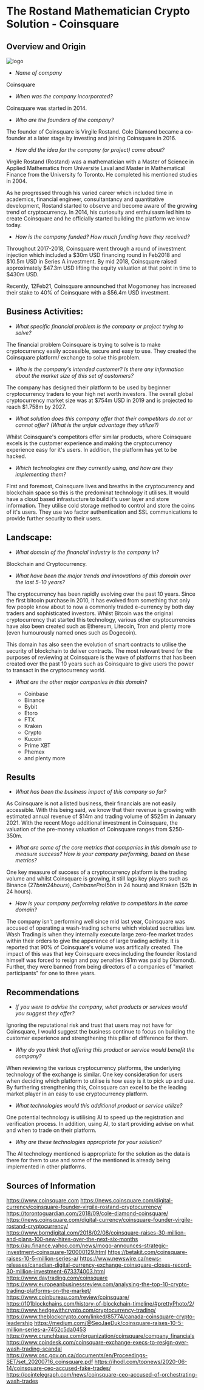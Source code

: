 # The Rostand Mathematician Crypto Solution - Coinsquare

## Overview and Origin

![logo](/Assignment_1/logo.png)

* *Name of company*

Coinsquare

* *When was the company incorporated?*

Coinsquare was started in 2014.

* *Who are the founders of the company?*

The founder of Coinsquare is Virgile Rostand. Cole Diamond became a co-founder at a later stage by investing and joining Coinsquare in 2016.

* *How did the idea for the company (or project) come about?*

Virgile Rostand (Rostand) was a mathematician with a Master of Science in Applied Mathematics from Universite Laval and Master in Mathematical Finance from the University fo Toronto. He completed his mentioned studies in 2004.

As he progressed through his varied career which included time in academics, financial engineer, consultantancy and quantitative development, Rostand started to observe and become aware of the growing trend of cryptocurrency. In 2014, his curiosuity and enthuisasm led him to create Coinsquare and he officially started building the platform we know today.


* *How is the company funded? How much funding have they received?*

Throughout 2017-2018, Coinsquare went through a round of investment injection which included a $30m USD financing round in Feb2018 and $10.5m USD in Series A investment. By mid 2018, Coinsquare raised approximately $47.3m USD lifting the equity valuation at that point in time to $430m USD.

Recently, 12Feb21, Coinsquare announched that Mogomoney has increased their stake to 40% of Coinsquare with a $56.4m USD investment.


## Business Activities:

* *What specific financial problem is the company or project trying to solve?*

The financial problem Coinsquare is trying to solve is to make cryptocurrency easily accessible, secure and easy to use. They created the Coinsquare platform/ exchange to solve this problem.

* *Who is the company's intended customer?  Is there any information about the market size of this set of customers?*

The company has designed their platform to be used by beginner cryptocurrency traders to your high net worth investors. The overall global cryptocurrency market size was at $754m USD in 2019 and is projected to reach $1.758m by 2027.

* *What solution does this company offer that their competitors do not or cannot offer? (What is the unfair advantage they utilize?)*

Whilst Coinsquare's competitors offer similar products, where Coinsquare excels is the customer experience and making the cryptocurrency experience easy for it's users. In addition, the platform has yet to be hacked.

* *Which technologies are they currently using, and how are they implementing them?*

First and foremost, Coinsquare lives and breaths in the cryptocurrency and blockchain space so this is the predominat technology it utilises. It would have a cloud based infrastucture to build it's user layer and store information. They utilise cold storage method to control and store the coins of it's users. They use two factor authentication and SSL communications to provide further security to their users.


## Landscape:

* *What domain of the financial industry is the company in?*

Blockchain and Cryptocurrency.

* *What have been the major trends and innovations of this domain over the last 5-10 years?*

The cryptocurrency has been rapidly evolving over the past 10 years. Since the first bitcoin purchase in 2010, it has evolved from something that only few people know about to now a commonly traded e-currency by both day traders and sophisticated investors. Whilst Bitcoin was the original cryptocurrency that started this technology, various other cryptocurrencies have also been created such as Ethereum, Litecoin, Tron and plenty more (even humourously named ones such as Dogecoin).

This domain has also seen the evolution of smart contracts to utilise the security of blockchain to deliver contracts. The most relevant trend for the purposes of reviewing at Coinsquare is the wave of platforms that has been created over the past 10 years such as Coinsquare to give users the power to transact in the cryptocurrency world.

* *What are the other major companies in this domain?*

    * Coinbase
    * Binance
    * Bybit
    * Etoro
    * FTX
    * Kraken
    * Crypto
    * Kucoin
    * Prime XBT
    * Phemex
    * and plenty more

## Results

* *What has been the business impact of this company so far?*

As Coinsquare is not a listed business, their financials are not easily accessible. With this being said, we know that their revenue is growing with estimated annual revenue of $14m and trading volume of $525m in January 2021. With the recent Mogo additional investment in Coinsquare, the valuation of the pre-money valuation of Coinsquare ranges from $250-350m.

* *What are some of the core metrics that companies in this domain use to measure success? How is your company performing, based on these metrics?*

One key measure of success of a cryptocurrency platform is the trading volume and whilst Coinsquare is growing, it still lags key players such as Binance ($27bn in 24 hours), Coinbase Pro ($5bn in 24 hours) and Kraken ($2b in 24 hours).

* *How is your company performing relative to competitors in the same domain?*

The company isn't performing well since mid last year, Coinsquare was accused of operating a wash-trading scheme which violated secruities law. Wash Trading is when they internally execute large zero-fee market trades within their orders to give the apperance of large trading activity. It is reported that 90% of Coinsquare's volume was artifically created. The impact of this was that key Coinsquare execs including the founder Rostand himself was forced to resign and pay penalties ($1m was paid by Diamond). Further, they were banned from being directors of a companies of "market participants" for one to three years.

## Recommendations

* *If you were to advise the company, what products or services would you suggest they offer?*

Ignoring the reputational risk and trust that users may not have for Coinsquare, I would suggest the business continue to focus on building the customer experience and strengthening this pillar of difference for them. 

* *Why do you think that offering this product or service would benefit the company?*

When reviewing the various cryptocurrency platforms, the underlying technology of the exchange is similar. One key consideration for users when deciding which platform to utilise is how easy is it to pick up and use. By furthering strengthening this, Coinsquare can excel to be the leading market player in an easy to use cryptocurrency platform.

* *What technologies would this additional product or service utilize?*

One potential technology is utilising AI to speed up the registration and verification process. In addition, using AI, to start providing advise on what and when to trade on their platform.

* *Why are these technologies appropriate for your solution?*

The AI technology mentioned is appropriate for the solution as the data is there for them to use and some of the mentioned is already being implemented in other platforms.


## Sources of Information

https://www.coinsquare.com
https://news.coinsquare.com/digital-currency/coinsquare-founder-virgile-rostand-cryptocurrency/
https://torontoguardian.com/2018/09/cole-diamond-coinsquare/
https://news.coinsquare.com/digital-currency/coinsquare-founder-virgile-rostand-cryptocurrency/
https://www.borndigital.com/2018/02/08/coinsquare-raises-30-million-and-plans-100-new-hires-over-the-next-six-months
https://au.finance.yahoo.com/news/mogo-announces-strategic-investment-coinsquare-120000129.html
https://betakit.com/coinsquare-raises-10-5-million-series-a/
https://www.newswire.ca/news-releases/canadian-digital-currency-exchange-coinsquare-closes-record-30-million-investment-673374003.html
https://www.daytrading.com/coinsquare
https://www.europeanbusinessreview.com/analysing-the-top-10-crypto-trading-platforms-on-the-market/
https://www.coinbureau.com/review/coinsquare/
https://101blockchains.com/history-of-blockchain-timeline/#prettyPhoto/2/
https://www.hedgewithcrypto.com/cryptocurrency-trading/
https://www.theblockcrypto.com/linked/85774/canada-coinsquare-crypto-leadership
https://medium.com/@SeoJaeDuk/coinsquare-raises-10-5-million-series-a-7452c5da0453
https://www.crunchbase.com/organization/coinsquare/company_financials
https://www.coindesk.com/coinsquare-exchange-execs-to-resign-over-wash-trading-scandal
https://www.osc.gov.on.ca/documents/en/Proceedings-SET/set_20200716_coinsquare.pdf
https://ihodl.com/topnews/2020-06-14/coinsquare-ceo-accused-fake-trades/
https://cointelegraph.com/news/coinsquare-ceo-accused-of-orchestrating-wash-trades



